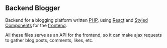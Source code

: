 ## Backend Blogger

Backend for a blogging platform written [PHP](https://www.php.net/), using [React](https://reactjs.org/) and [Styled Components](https://www.styled-components.com/) for the [frontend](https://github.com/Julicolo/blogger-frontend).

All these files serve as an API for the frontend, so it can make ajax requests to gather blog posts, comments, likes, etc.
